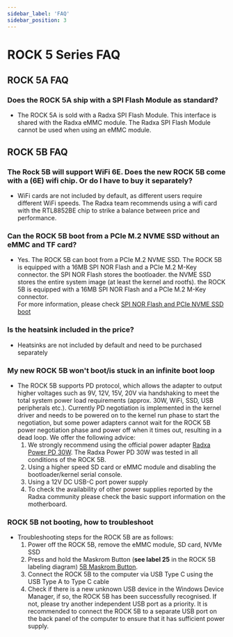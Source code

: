 ```yaml
---
sidebar_label: 'FAQ'
sidebar_position: 3
---
```


# ROCK 5 Series FAQ

## ROCK 5A FAQ

### Does the ROCK 5A ship with a SPI Flash Module as standard?

* The ROCK 5A is sold with a Radxa SPI Flash Module. 
This interface is shared with the Radxa eMMC module. 
The Radxa SPI Flash Module cannot be used when using an eMMC module.

## ROCK 5B FAQ

### The Rock 5B will support WiFi 6E. Does the new ROCK 5B come with a (6E) wifi chip. Or do I have to buy it separately?

* WiFi cards are not included by default, as different users require different WiFi speeds. 
The Radxa team recommends using a wifi card with the RTL8852BE chip to strike a balance between price and performance.

### Can the ROCK 5B boot from a PCIe M.2 NVME SSD without an eMMC and TF card?

* Yes. The ROCK 5B can boot from a PCIe M.2 NVME SSD. 
The ROCK 5B is equipped with a 16MB SPI NOR Flash and a PCIe M.2 M-Key connector. the SPI NOR Flash stores the bootloader. 
the NVME SSD stores the entire system image (at least the kernel and rootfs). 
the ROCK 5B is equipped with a 16MB SPI NOR Flash and a PCIe M.2 M-Key connector.   
For more information, please check [SPI NOR Flash and PCIe NVME SSD boot](/rock5/lowlevel-development/bootloader_spi_flash)

### Is the heatsink included in the price?
	
* Heatsinks are not included by default and need to be purchased separately

### My new ROCK 5B won't boot/is stuck in an infinite boot loop

* The ROCK 5B supports PD protocol, which allows the adapter to output higher voltages such as 9V, 12V, 15V, 20V via handshaking to meet the total system power load requirements (approx. 30W, WiFi, SSD, USB peripherals etc.). Currently PD negotiation is implemented in the kernel driver and needs to be powered on to the kernel run phase to start the negotiation, but some power adapters cannot wait for the ROCK 5B power negotiation phase and power off when it times out, resulting in a dead loop. We offer the following advice:  
	1. We strongly recommend using the official power adapter [Radxa Power PD 30W](/accessories/pd_30w). The Radxa Power PD 30W was tested in all conditions of the ROCK 5B.
	2. Using a higher speed SD card or eMMC module and disabling the bootloader/kernel serial console.
	3. Using a 12V DC USB-C port power supply
	4. To check the availability of other power supplies reported by the Radxa community please check the basic support information on the motherboard.
 
### ROCK 5B not booting, how to troubleshoot

* Troubleshooting steps for the ROCK 5B are as follows:  
	1. Power off the ROCK 5B, remove the eMMC module, SD card, NVMe SSD
	2. Press and hold the Maskrom Button (**see label 25** in the ROCK 5B labeling diagram) [5B Maskrom Button](/rock5/rock5b/getting-started/overview).
	3. Connect the ROCK 5B to the computer via USB Type C using the USB Type A to Type C cable
	4. Check if there is a new unknown USB device in the Windows Device Manager, if so, the ROCK 5B has been successfully recognised. If not, please try another independent USB port as a priority. It is recommended to connect the ROCK 5B to a separate USB port on the back panel of the computer to ensure that it has sufficient power supply.

